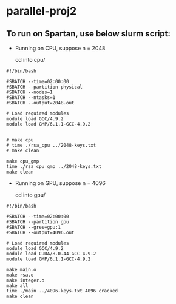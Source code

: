 # parallel-proj2
## To run on Spartan, use below slurm script:

- Running on CPU, suppose n = 2048

    cd into cpu/
```
#!/bin/bash

#SBATCH --time=02:00:00
#SBATCH --partition physical
#SBATCH --nodes=1
#SBATCH --ntasks=1
#SBATCH --output=2048.out

# Load required modules
module load GCC/4.9.2
module load GMP/6.1.1-GCC-4.9.2


# make cpu
# time ./rsa_cpu ../2048-keys.txt
# make clean

make cpu_gmp
time ./rsa_cpu_gmp ../2048-keys.txt
make clean
```
- Running on GPU, suppose n = 4096

    cd into gpu/
```
#!/bin/bash

#SBATCH --time=02:00:00
#SBATCH --partition gpu
#SBATCH --gres=gpu:1
#SBATCH --output=4096.out

# Load required modules
module load GCC/4.9.2
module load CUDA/8.0.44-GCC-4.9.2
module load GMP/6.1.1-GCC-4.9.2

make main.o
make rsa.o
make integer.o
make all
time ./main ../4096-keys.txt 4096 cracked
make clean
```
    
